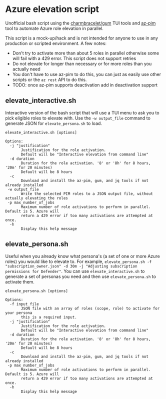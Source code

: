 # Azure elevation script

Unofficial bash script using the [charmbracelet/gum](https://github.com/charmbracelet/gum) TUI tools and [az-pim](https://github.com/demoray/azure-pim-cli) tool to automate Azure role elevation in parallel.

This script is a mock-up/hack and is not intended for anyone to use in any production or scripted environment. A few notes:

* Don't try to activate more than about 5 roles in parallel otherwise some will fail with a 429 error. This script does not support retries
* Do not elevate for longer than necessary or for more roles than you actually need
* You don't have to use az-pim to do this, you can just as easily use other scripts or the `az rest` API to do this.
* TODO: once az-pim supports deactivation add in deactivation support

## elevate_interactive.sh

Interactive version of the bash script that will use a TUI menu to ask you to pick eligible roles to elevate with. Use the `-w output_file` command to generate JSON for `elevate_persona.sh` to load.

``` text
elevate_interactive.sh [options]

Options:
  -j "justification"
       Justification for the role activation.
       Default will be "Interactive elevation from command line"
  -d duration
       Duration for the role activation. '8' or '8h' for 8 hours, '20m' for 20 minutes)
       Default will be 8 hours
  -c
       Download and install the az-pim, gum, and jq tools if not already installed
 -w output_file
       Write the selected PIM roles to a JSON output file, without actually elevating the roles
 -p max_number_of_jobs
       Maximum number of role activations to perform in parallel. Default is 5. Azure will
       return a 429 error if too many activations are attempted at once.
  -h
       Display this help message
```

## elevate_persona.sh

Useful when you already know what persona's (a set of one or more Azure roles) you would like to elevate to. For example, `elevate_persona.sh -f "subscription_owner.json" -d 30m -j "Adjusting subscription permissions for Defender"`. You can use `elevate_interactive.sh` to generate a set of personas you need and then use `elevate_persona.sh` to activate them.

``` text
elevate_persona.sh [options]

Options:
  -f input_file
       JSON file with an array of roles (scope, role) to activate for your persona
       this is a required input.
  -j "justification"
       Justification for the role activation.
       Default will be "Interactive elevation from command line"
  -d duration
       Duration for the role activation. '8' or '8h' for 8 hours, '20m' for 20 minutes)
       Default will be 8 hours
  -c
       Download and install the az-pim, gum, and jq tools if not already installed
 -p max_number_of_jobs
       Maximum number of role activations to perform in parallel. Default is 5. Azure will
       return a 429 error if too many activations are attempted at once.
  -h
       Display this help message
```

